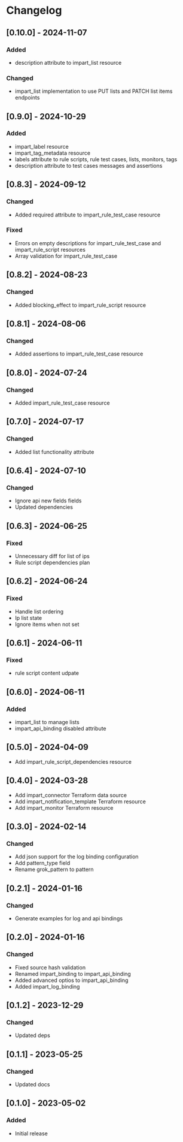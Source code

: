# Changelog

## [0.10.0] - 2024-11-07

### Added

- description attribute to impart_list resource

### Changed

- impart_list implementation to use PUT lists and PATCH list items endpoints

## [0.9.0] - 2024-10-29

### Added

- impart_label resource
- impart_tag_metadata resource
- labels attribute to rule scripts, rule test cases, lists, monitors, tags
- description attribute to test cases messages and assertions

## [0.8.3] - 2024-09-12

### Changed

- Added required attribute to impart_rule_test_case resource

### Fixed

- Errors on empty descriptions for impart_rule_test_case and impart_rule_script resources
- Array validation for impart_rule_test_case

## [0.8.2] - 2024-08-23

### Changed

- Added blocking_effect to impart_rule_script resource

## [0.8.1] - 2024-08-06

### Changed

- Added assertions to impart_rule_test_case resource

## [0.8.0] - 2024-07-24

### Changed

- Added impart_rule_test_case resource

## [0.7.0] - 2024-07-17

### Changed

- Added list functionality attribute

## [0.6.4] - 2024-07-10

### Changed

- Ignore api new fields fields
- Updated dependencies

## [0.6.3] - 2024-06-25

### Fixed

- Unnecessary diff for list of ips
- Rule script dependencies plan

## [0.6.2] - 2024-06-24

### Fixed

- Handle list ordering
- Ip list state
- Ignore items when not set

## [0.6.1] - 2024-06-11

### Fixed

- rule script content udpate

## [0.6.0] - 2024-06-11

### Added

- impart_list to manage lists
- impart_api_binding disabled attribute

## [0.5.0] - 2024-04-09

- Add impart_rule_script_dependencies resource

## [0.4.0] - 2024-03-28

- Add impart_connector Terraform data source
- Add impart_notification_template Terraform resource
- Add impart_monitor Terraform resource

## [0.3.0] - 2024-02-14

### Changed

- Add json support for the log binding configuration
- Add pattern_type field
- Rename grok_pattern to pattern

## [0.2.1] - 2024-01-16

### Changed

- Generate examples for log and api bindings

## [0.2.0] - 2024-01-16

### Changed

- Fixed source hash validation
- Renamed impart_binding to impart_api_binding
- Added advanced optios to impart_api_binding
- Added impart_log_binding

## [0.1.2] - 2023-12-29

### Changed

- Updated deps

## [0.1.1] - 2023-05-25

### Changed

- Updated docs

## [0.1.0] - 2023-05-02

### Added

- Initial release
